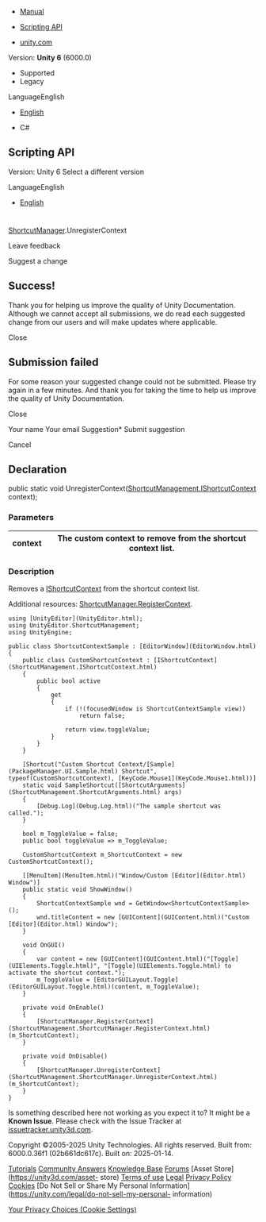 [ ]()

  * [Manual](../Manual/index.html)
  * [Scripting API](../ScriptReference/index.html)

  * [unity.com](https://unity.com/)

Version: **Unity 6** (6000.0)

  * Supported
  * Legacy

LanguageEnglish

  * [English]()

  * C#

[ ](https://docs.unity3d.com)

## Scripting API

Version: Unity 6 Select a different version

LanguageEnglish

  * [English]()

#
[ShortcutManager](ShortcutManagement.ShortcutManager.html).UnregisterContext

Leave feedback

Suggest a change

## Success!

Thank you for helping us improve the quality of Unity Documentation. Although
we cannot accept all submissions, we do read each suggested change from our
users and will make updates where applicable.

Close

## Submission failed

For some reason your suggested change could not be submitted. Please <a>try
again</a> in a few minutes. And thank you for taking the time to help us
improve the quality of Unity Documentation.

Close

Your name Your email Suggestion* Submit suggestion

Cancel

[ ]()

## Declaration

public static void
UnregisterContext([ShortcutManagement.IShortcutContext](ShortcutManagement.IShortcutContext.html)
context);

### Parameters

context | The custom context to remove from the shortcut context list.  
---|---  
  
### Description

Removes a [IShortcutContext](ShortcutManagement.IShortcutContext.html) from
the shortcut context list.

Additional resources:
[ShortcutManager.RegisterContext](ShortcutManagement.ShortcutManager.RegisterContext.html).

    
    
    using [UnityEditor](UnityEditor.html);
    using UnityEditor.ShortcutManagement;
    using UnityEngine;
    
    public class ShortcutContextSample : [EditorWindow](EditorWindow.html)
    {
        public class CustomShortcutContext : [IShortcutContext](ShortcutManagement.IShortcutContext.html)
        {
            public bool active
            {
                get
                {
                    if (!(focusedWindow is ShortcutContextSample view))
                        return false;
    
                    return view.toggleValue;
                }
            }
        }
    
        [Shortcut("Custom Shortcut Context/[Sample](PackageManager.UI.Sample.html) Shortcut", typeof(CustomShortcutContext), [KeyCode.Mouse1](KeyCode.Mouse1.html))]
        static void SampleShortcut([ShortcutArguments](ShortcutManagement.ShortcutArguments.html) args)
        {
            [Debug.Log](Debug.Log.html)("The sample shortcut was called.");
        }
    
        bool m_ToggleValue = false;
        public bool toggleValue => m_ToggleValue;
    
        CustomShortcutContext m_ShortcutContext = new CustomShortcutContext();
    
        [[MenuItem](MenuItem.html)("Window/Custom [Editor](Editor.html) Window")]
        public static void ShowWindow()
        {
            ShortcutContextSample wnd = GetWindow<ShortcutContextSample>();
            wnd.titleContent = new [GUIContent](GUIContent.html)("Custom [Editor](Editor.html) Window");
        }
    
        void OnGUI()
        {
            var content = new [GUIContent](GUIContent.html)("[Toggle](UIElements.Toggle.html)", "[Toggle](UIElements.Toggle.html) to activate the shortcut context.");
            m_ToggleValue = [EditorGUILayout.Toggle](EditorGUILayout.Toggle.html)(content, m_ToggleValue);
        }
    
        private void OnEnable()
        {
            [ShortcutManager.RegisterContext](ShortcutManagement.ShortcutManager.RegisterContext.html)(m_ShortcutContext);
        }
    
        private void OnDisable()
        {
            [ShortcutManager.UnregisterContext](ShortcutManagement.ShortcutManager.UnregisterContext.html)(m_ShortcutContext);
        }
    }
    

Is something described here not working as you expect it to? It might be a
**Known Issue**. Please check with the Issue Tracker at
[issuetracker.unity3d.com](https://issuetracker.unity3d.com).

Copyright ©2005-2025 Unity Technologies. All rights reserved. Built from:
6000.0.36f1 (02b661dc617c). Built on: 2025-01-14.

[Tutorials](https://unity3d.com/learn) [Community
Answers](https://answers.unity3d.com) [Knowledge
Base](https://support.unity3d.com/hc/en-us)
[Forums](https://forum.unity3d.com) [Asset Store](https://unity3d.com/asset-
store) [Terms of use](https://docs.unity3d.com/Manual/TermsOfUse.html)
[Legal](https://unity.com/legal) [Privacy
Policy](https://unity.com/legal/privacy-policy)
[Cookies](https://unity.com/legal/cookie-policy) [Do Not Sell or Share My
Personal Information](https://unity.com/legal/do-not-sell-my-personal-
information)

[Your Privacy Choices (Cookie Settings)](javascript:void\(0\);)

